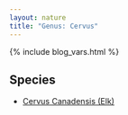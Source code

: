 ```yaml
---
layout: nature
title: "Genus: Cervus"
---
```


{% include blog_vars.html %}

## Species
* [Cervus Canadensis (Elk)]({{site.url}}/nature/animalia/chordata/mammalia/artiodactyla/cervidae/cervus/cervus_canadensis.html)

